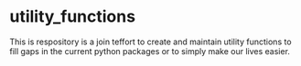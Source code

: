 # utility_functions
This is respository is a join teffort to create and maintain utility functions to fill gaps in the current python packages or to simply make our lives easier.
